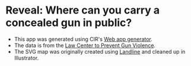 # Reveal: Where can you carry a concealed gun in public?

* This app was generated using CIR's [Web app generator](https://github.com/cirlabs/generator-webapp).
* The data is from the [Law Center to Prevent Gun Violence](http://smartgunlaws.org/concealed-weapons-permitting-policy-summary/#state).
* The SVG map was originally created using [Landline](http://propublica.github.io/landline/) and cleaned up in Illustrator.
